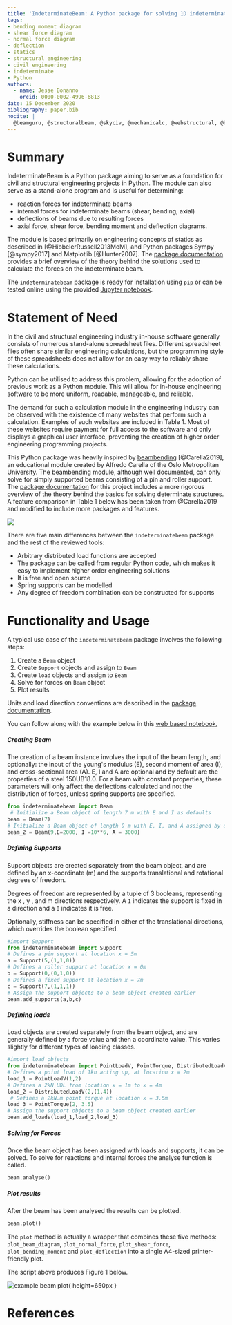 ```yaml
---
title: 'IndeterminateBeam: A Python package for solving 1D indeterminate beams'
tags:
- bending moment diagram
- shear force diagram
- normal force diagram
- deflection
- statics
- structural engineering
- civil engineering
- indeterminate
- Python
authors:
  - name: Jesse Bonanno
    orcid: 0000-0002-4996-6813
date: 15 December 2020
bibliography: paper.bib
nocite: | 
  @beamguru, @structuralbeam, @skyciv, @mechanicalc, @webstructural, @beamcalculatoronline, @steelbeamcalculator
---
```


# Summary

IndeterminateBeam is a Python package aiming to serve as a foundation for civil and structural engineering projects in Python. The module can also serve as a stand-alone program and is useful for determining:

  - reaction forces for indeterminate beams
  - internal forces for indeterminate beams (shear, bending, axial)
  - deflections of beams due to resulting forces
  - axial force, shear force, bending moment and deflection diagrams.

The module is based primarily on engineering concepts of statics as described in [@HibbelerRussell2013MoM], and Python packages Sympy [@sympy2017] and Matplotlib [@Hunter2007]. The [package documentation](https://indeterminatebeam.readthedocs.io/en/main/) provides a brief overview of the theory behind the solutions used to calculate the forces on the indeterminate beam.

The `indeterminatebeam` package is ready for installation using `pip` or can be tested online using the provided [Jupyter notebook](https://colab.research.google.com/github/JesseBonanno/IndeterminateBeam/blob/main/docs/examples/readme_example.ipynb).


# Statement of Need

In the civil and structural engineering industry in-house software generally consists of numerous stand-alone spreadsheet files. Different spreadsheet files often share similar engineering calculations, but the programming style of these spreadsheets does not allow for an easy way to reliably share these calculations. 

Python can be utilised to address this problem, allowing for the adoption of previous work as a Python module. This will allow for in-house engineering software to be more uniform, readable, manageable, and reliable.

The demand for such a calculation module in the engineering industry can be observed with the existence of many websites that perform such a calculation. Examples of such websites are included in Table 1. Most of these websites require payment for full access to the software and only displays a graphical user interface, preventing the creation of higher order engineering programming projects.

This Python package was heavily inspired by [beambending](https://github.com/alfredocarella/simplebendingpractice) [@Carella2019], an educational module created by Alfredo Carella of the Oslo Metropolitan University. The beambending module, although well documented, can only solve for simply supported beams consisting of a pin and roller support. The [package documentation](https://simplebendingpractice.readthedocs.io/en/latest/?badge=latest) for this project includes a more rigorous overview of the theory behind the basics for solving determinate structures.
A feature comparison in Table 1 below has been taken from @Carella2019 and modified to include more packages and features.

![](tool_comparison_table.png)

There are five main differences between the ```indeterminatebeam``` package and the rest of the reviewed tools:

* Arbitrary distributed load functions are accepted
* The package can be called from regular Python code, which makes it easy to implement higher order engineering solutions
* It is free and open source
* Spring supports can be modelled
* Any degree of freedom combination can be constructed for supports 



# Functionality and Usage

A typical use case of the `indeterminatebeam` package involves the following steps:

1. Create a `Beam` object
2. Create `Support` objects and assign to `Beam`
3. Create `load` objects and assign to `Beam`
4. Solve for forces on `Beam` object
5. Plot results

Units and load direction conventions are described in the [package documentation](https://indeterminatebeam.readthedocs.io/en/main/).

You can follow along with the example below in this [web based notebook.](https://colab.research.google.com/github/JesseBonanno/IndeterminateBeam/blob/main/docs/examples/readme_example.ipynb)

##### Creating Beam

The creation of a beam instance involves the input of the beam length, and optionally: the input of the young's modulus (E), second moment of area (I), and cross-sectional area (A). E, I and A are optional and by default are the properties of a steel 150UB18.0. For a beam with constant properties, these parameters will only affect the deflections calculated and not the distribution of forces, unless spring supports are specified.
```python
from indeterminatebeam import Beam
 # Initialize a Beam object of length 7 m with E and I as defaults
beam = Beam(7)                       
# Initialize a Beam object of length 9 m with E, I, and A assigned by user
beam_2 = Beam(9,E=2000, I =10**6, A = 3000)      
```

##### Defining Supports
Support objects are created separately from the beam object, and are defined by an x-coordinate (m) and the supports translational and rotational degrees of freedom.

Degrees of freedom are represented by a tuple of 3 booleans, representing the x , y , and m directions respectively. A `1` indicates the support is fixed in a direction and a `0` indicates it is free.

Optionally, stiffness can be specified in either of the translational directions, which overrides the boolean specified.

```python
#import Support
from indeterminatebeam import Support
# Defines a pin support at location x = 5m  
a = Support(5,(1,1,0))      
# Defines a roller support at location x = 0m
b = Support(0,(0,1,0))      
# Defines a fixed support at location x = 7m
c = Support(7,(1,1,1))      
# Assign the support objects to a beam object created earlier
beam.add_supports(a,b,c)    
```
##### Defining loads
Load objects are created separately from the beam object, and are generally defined by a force value and then a coordinate value. This varies slightly for different types of loading classes.

```python
#import load objects
from indeterminatebeam import PointLoadV, PointTorque, DistributedLoadV
# Defines a point load of 1kn acting up, at location x = 2m
load_1 = PointLoadV(1,2)                
# Defines a 2kN UDL from location x = 1m to x = 4m 
load_2 = DistributedLoadV(2,(1,4))     
 # Defines a 2kN.m point torque at location x = 3.5m
load_3 = PointTorque(2, 3.5)           
# Assign the support objects to a beam object created earlier
beam.add_loads(load_1,load_2,load_3)    
```

##### Solving for Forces
Once the beam object has been assigned with loads and supports, it can be solved. To solve for reactions and internal forces the analyse function is called.

```python
beam.analyse()  
```

##### Plot results
After the beam has been analysed the results can be plotted.

```python
beam.plot()                            
```

The `plot` method is actually a wrapper that combines these five methods: `plot_beam_diagram`, `plot_normal_force`, `plot_shear_force`, `plot_bending_moment` and `plot_deflection` into a single A4-sized printer-friendly plot.

The script above produces Figure 1 below.

![example beam plot](docs/examples/readme_example.png){ height=650px }

# References
